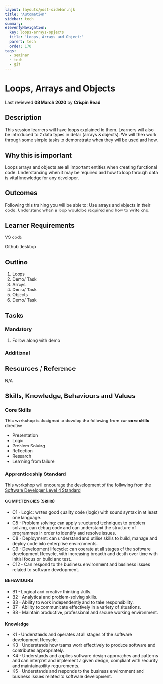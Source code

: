 ```yaml
---
layout: layouts/post-sidebar.njk
title: 'Automation'
sidebar: tech
summary: 
eleventyNavigation:
  key: loops-arrays-opjects
  title: 'Loops, Arrays and Objects'
  parent: tech
  order: 170
tags:
  - seminar
  - tech
  - git
---
```


# Loops, Arrays and Objects
Last reviewed **08 March 2020** by **Crispin Read**

## Description
This session learners will have loops explained to them. Learners will also be introduced to 2 data types in detail (arrays & objects). We will then work through some simple tasks to demonstrate when they will be used and how.

## **Why this is important**

Loops arrays and objects are all important entities when creating functional code. Understanding when it may be required and how to loop through data is vital knowledge for any developer.

## **Outcomes**

Following this training you will be able to: Use arrays and objects in their code. Understand when a loop would be required and how to write one.

## **Learner Requirements**

VS code

Github desktop

## **Outline**

1. Loops
2. Demo/ Task
3. Arrays
4. Demo/ Task
5. Objects
6. Demo/ Task

## **Tasks**

### **Mandatory**

1. Follow along with demo

### **Additional**

## **Resources / Reference**

N/A


## Skills, Knowledge, Behaviours and Values


### Core Skills

This workshop is designed to develop the following from our **core skills** directive

* Presentation
* Logic
* Problem Solving
* Reflection
* Research
* Learning from failure


### Apprenticeship Standard

This workshop will encourage the development of the following from the [Software Developer Level 4 Standard](https://www.instituteforapprenticeships.org/apprenticeship-standards/software-developer/)

#### COMPETENCIES (Skills)
 * C1  - Logic: writes good quality code (logic) with sound syntax in at least one language.
 * C5 - Problem solving: can apply structured techniques to problem solving, can debug code and can understand the structure of programmes in order to identify and resolve issues.
 * C8 - Deployment: can understand and utilise skills to build, manage and deploy code into enterprise environments.
 * C9 - Development lifecycle: can operate at all stages of the software development lifecycle, with increasing breadth and depth over time with initial focus on build and test..
 * C12 - Can respond to the business environment and business issues related to software development.


#### BEHAVIOURS 
 * B1  - Logical and creative thinking skills.
 * B2  - Analytical and problem-solving skills.
 * B3  - Ability to work independently and to take responsibility.
 * B7  - Ability to communicate effectively in a variety of situations.
 * B8  - Maintain productive, professional and secure working environment.

#### Knowledge
 * K1 - Understands and operates at all stages of the software development lifecycle.
 * K3 - Understands how teams work effectively to produce software and contributes appropriately.
 * K4 - Understands and applies software design approaches and patterns and can interpret and implement a given design, compliant with security and maintainability requirements.
 * K5 - Understands and responds to the business environment and business issues related to software development.
